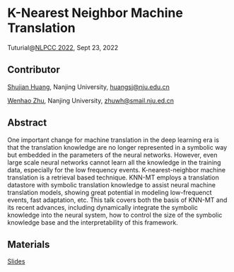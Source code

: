 #  K-Nearest Neighbor Machine Translation
Tuturial@[NLPCC 2022](http://tcci.ccf.org.cn/conference/2022/), Sept 23, 2022

## Contributor
[Shujian Huang](http://nlp.nju.edu.cn/huangsj/), Nanjing University, huangsj@nju.edu.cn

[Wenhao Zhu](https://owennju.github.io), Nanjing University, zhuwh@smail.nju.ed.cn

## Abstract
One important change for machine translation in the deep learning era is that the translation knowledge are no longer represented in a symbolic way but embedded in the parameters of the neural networks. However, even large scale neural networks cannot learn all the knowledge in the training data, especially for the low frequency events. K-nearest-neighbor machine translation is a retrieval based technique. KNN-MT employs a translation datastore with symbolic translation knowledge to assist neural machine translation models, showing great potential in modeling low-frequenct events, fast adaptation, etc. This talk covers both the basis of KNN-MT and its recent advances, including dynamically integrate the symbolic knowledge into the neural system, how to control the size of the symbolic knowledge base and the interpretability of this framework.

## Materials
[Slides](https://owennju.github.io/archieve/NLPCC2022_tutorial.pdf)